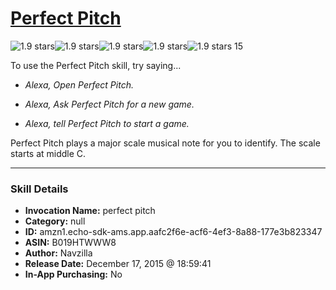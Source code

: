 # [Perfect Pitch](http://alexa.amazon.com/#skills/amzn1.echo-sdk-ams.app.aafc2f6e-acf6-4ef3-8a88-177e3b823347)
![1.9 stars](../../images/ic_star_black_18dp_1x.png)![1.9 stars](../../images/ic_star_half_black_18dp_1x.png)![1.9 stars](../../images/ic_star_border_black_18dp_1x.png)![1.9 stars](../../images/ic_star_border_black_18dp_1x.png)![1.9 stars](../../images/ic_star_border_black_18dp_1x.png) 15

To use the Perfect Pitch skill, try saying...

* *Alexa, Open Perfect Pitch.*

* *Alexa, Ask Perfect Pitch for a new game.*

* *Alexa, tell Perfect Pitch to start a game.*

Perfect Pitch plays a major scale musical note for you to identify. The scale starts at middle C.

***

### Skill Details

* **Invocation Name:** perfect pitch
* **Category:** null
* **ID:** amzn1.echo-sdk-ams.app.aafc2f6e-acf6-4ef3-8a88-177e3b823347
* **ASIN:** B019HTWWW8
* **Author:** Navzilla
* **Release Date:** December 17, 2015 @ 18:59:41
* **In-App Purchasing:** No
